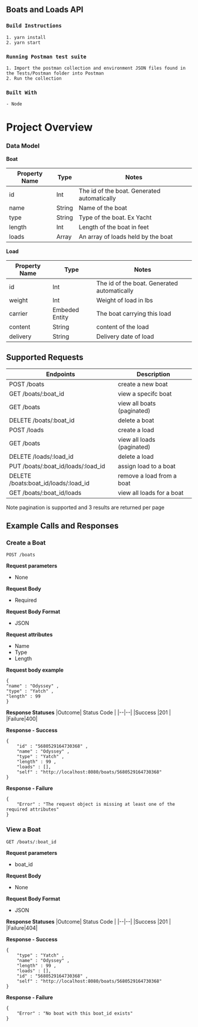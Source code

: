 ## Boats and Loads API

### `Build Instructions`

```
1. yarn install
2. yarn start

```

### `Running Postman test suite`

```
1. Import the postman collection and environment JSON files found in the Tests/Postman folder into Postman
2. Run the collection
```

### `Built With`

```
- Node
```

# Project Overview

### Data Model

**Boat**

| Property Name | Type   | Notes                                       |
| ------------- | ------ | ------------------------------------------- |
| id            | Int    | The id of the boat. Generated automatically |
| name          | String | Name of the boat                            |
| type          | String | Type of the boat. Ex Yacht                  |
| length        | Int    | Length of the boat in feet                  |
| loads         | Array  | An array of loads held by the boat          |

**Load**

| Property Name | Type           | Notes                                       |
| ------------- | -------------- | ------------------------------------------- |
| id            | Int            | The id of the boat. Generated automatically |
| weight        | Int            | Weight of load in lbs                       |
| carrier       | Embeded Entity | The boat carrying this load                 |
| content       | String         | content of the load                         |
| delivery      | String         | Delivery date of load                       |

## Supported Requests

| Endpoints                            | Description                |
| ------------------------------------ | -------------------------- |
| POST /boats                          | create a new boat          |
| GET /boats/:boat_id                  | view a specifc boat        |
| GET /boats                           | view all boats (paginated) |
| DELETE /boats/:boat_id               | delete a boat              |
| POST /loads                          | create a load              |
| GET /boats                           | view all loads (paginated) |
| DELETE /loads/:load_id               | delete a load              |
| PUT /boats/:boat_id/loads/:load_id   | assign load to a boat      |
| DELETE /boats:boat_id/loads/:load_id | remove a load from a boat  |
| GET /boats/:boat_id/loads            | view all loads for a boat  |

Note pagination is supported and 3 results are returned per page

## Example Calls and Responses

### Create a Boat

    POST /boats

**Request parameters**

- None

**Request Body**

- Required

**Request Body Format**

- JSON

**Request attributes**

- Name
- Type
- Length

**Request body example**

    {
    "name" : "Odyssey" ,
    "type" : "Yatch" ,
    "length" : 99
    }

**Response Statuses**
|Outcome| Status Code |
|--|--|
|Success |201 |
|Failure|400|

**Response - Success**

    {
        "id" : "5680529164730368" ,
        "name" : "Odyssey" ,
        "type" : "Yatch" ,
        "length" : 99 ,
        "loads" : [],
        "self" : "http://localhost:8080/boats/5680529164730368"
    }

**Response - Failure**

    {
        "Error" : "The request object is missing at least one of the required attributes"
    }

### View a Boat

    GET /boats/:boat_id

**Request parameters**

- boat_id

**Request Body**

- None

**Request Body Format**

- JSON

**Response Statuses**
|Outcome| Status Code |
|--|--|
|Success |201 |
|Failure|404|

**Response - Success**

    {
        "type" : "Yatch" ,
        "name" : "Odyssey" ,
        "length" : 99 ,
        "loads" : [],
        "id" : "5680529164730368" ,
        "self" : "http://localhost:8080/boats/5680529164730368"
    }

**Response - Failure**

    {
        "Error" : "No boat with this boat_id exists"
    }
